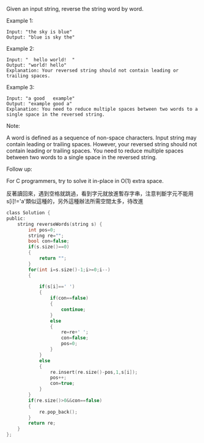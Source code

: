 Given an input string, reverse the string word by word.

 

Example 1:
```
Input: "the sky is blue"
Output: "blue is sky the"
```
Example 2:
```
Input: "  hello world!  "
Output: "world! hello"
Explanation: Your reversed string should not contain leading or trailing spaces.
```
Example 3:
```
Input: "a good   example"
Output: "example good a"
Explanation: You need to reduce multiple spaces between two words to a single space in the reversed string.
```

Note:

A word is defined as a sequence of non-space characters.
Input string may contain leading or trailing spaces. However, your reversed string should not contain leading or trailing spaces.
You need to reduce multiple spaces between two words to a single space in the reversed string.
 

Follow up:

For C programmers, try to solve it in-place in O(1) extra space.

反著讀回來，遇到空格就跳過，看到字元就放進暫存字串，注意判斷字元不能用s[i]!='a'類似這種的，另外這種辦法所需空間太多，待改進

```c
class Solution {
public:
    string reverseWords(string s) {
        int pos=0;
        string re="";
        bool con=false;
        if(s.size()==0)
        {
            return "";
        }
        for(int i=s.size()-1;i>=0;i--)
        {
            
            if(s[i]==' ')
            {
                if(con==false)
                {
                    continue;
                }
                else
                {
                    re=re+' ';
                    con=false;
                    pos=0;
                }
            }
            else
            {
                re.insert(re.size()-pos,1,s[i]);
                pos++;
                con=true;
            }
        }
        if(re.size()>0&&con==false)
        {
            re.pop_back();
        }
        return re;
    }
};
```
